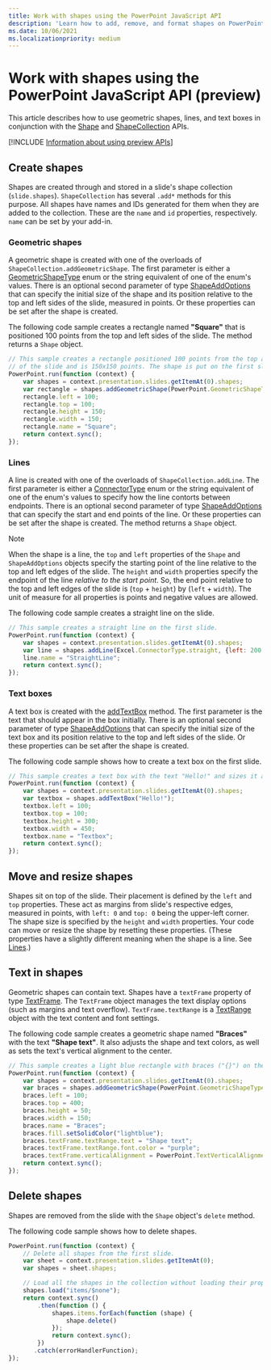 ```yaml
---
title: Work with shapes using the PowerPoint JavaScript API
description: 'Learn how to add, remove, and format shapes on PowerPoint slides.'
ms.date: 10/06/2021
ms.localizationpriority: medium
---
```


# Work with shapes using the PowerPoint JavaScript API (preview)

This article describes how to use geometric shapes, lines, and text boxes in conjunction with the [Shape](/javascript/api/powerpoint/powerpoint.shape) and [ShapeCollection](/javascript/api/powerpoint/powerpoint.shapecollection) APIs.

[!INCLUDE [Information about using preview APIs](../includes/using-preview-apis-host.md)]

## Create shapes

Shapes are created through and stored in a slide's shape collection (`slide.shapes`). `ShapeCollection` has several `.add*` methods for this purpose. All shapes have names and IDs generated for them when they are added to the collection. These are the `name` and `id` properties, respectively. `name` can be set by your add-in.

### Geometric shapes

A geometric shape is created with one of the overloads of `ShapeCollection.addGeometricShape`. The first parameter is either a [GeometricShapeType](/javascript/api/powerpoint/powerpoint.geometricshapetype) enum or the string equivalent of one of the enum's values. There is an optional second parameter of type [ShapeAddOptions](/javascript/api/powerpoint/powerpoint.shapeaddoptions) that can specify the initial size of the shape and its position relative to the top and left sides of the slide, measured in points. Or these properties can be set after the shape is created.

The following code sample creates a rectangle named **"Square"** that is positioned 100 points from the top and left sides of the slide. The method returns a `Shape` object.

```js
// This sample creates a rectangle positioned 100 points from the top and left sides
// of the slide and is 150x150 points. The shape is put on the first slide.
PowerPoint.run(function (context) {
    var shapes = context.presentation.slides.getItemAt(0).shapes;
    var rectangle = shapes.addGeometricShape(PowerPoint.GeometricShapeType.rectangle);
    rectangle.left = 100;
    rectangle.top = 100;
    rectangle.height = 150;
    rectangle.width = 150;
    rectangle.name = "Square";
    return context.sync();
});
```

### Lines

A line is created with one of the overloads of `ShapeCollection.addLine`. The first parameter is either a [ConnectorType](/javascript/api/powerpoint/powerpoint.connectortype) enum or the string equivalent of one of the enum's values to specify how the line contorts between endpoints. There is an optional second parameter of type [ShapeAddOptions](/javascript/api/powerpoint/powerpoint.shapeaddoptions) that can specify the start and end points of the line. Or these properties can be set after the shape is created. The method returns a `Shape` object.

> [!NOTE]
> When the shape is a line, the `top` and `left` properties of the `Shape` and `ShapeAddOptions` objects specify the starting point of the line relative to the top and left edges of the slide. The `height` and `width` properties specify the endpoint of the line *relative to the start point*. So, the end point relative to the top and left edges of the slide is (`top` + `height`) by (`left` + `width`). The unit of measure for all properties is points and negative values are allowed.

The following code sample creates a straight line on the slide.

```js
// This sample creates a straight line on the first slide.
PowerPoint.run(function (context) {
    var shapes = context.presentation.slides.getItemAt(0).shapes;
    var line = shapes.addLine(Excel.ConnectorType.straight, {left: 200, top: 50, height: 300, width: 150});
    line.name = "StraightLine";
    return context.sync();
});
```

### Text boxes

A text box is created with the [addTextBox](/javascript/api/powerpoint/powerpoint.shapecollection#addTextBox_text__options_) method. The first parameter is the text that should appear in the box initially. There is an optional second parameter of type [ShapeAddOptions](/javascript/api/powerpoint/powerpoint.shapeaddoptions) that can specify the initial size of the text box and its position relative to the top and left sides of the slide. Or these properties can be set after the shape is created.

The following code sample shows how to create a text box on the first slide.

```js
// This sample creates a text box with the text "Hello!" and sizes it appropriately.
PowerPoint.run(function (context) {
    var shapes = context.presentation.slides.getItemAt(0).shapes;
    var textbox = shapes.addTextBox("Hello!");
    textbox.left = 100;
    textbox.top = 100;
    textbox.height = 300;
    textbox.width = 450;
    textbox.name = "Textbox";
    return context.sync();
});
```

## Move and resize shapes

Shapes sit on top of the slide. Their placement is defined by the `left` and `top` properties. These act as margins from slide's respective edges, measured in points, with `left: 0` and `top: 0` being the upper-left corner. The shape size is specified by the `height` and `width` properties. Your code can move or resize the shape by resetting these properties. (These properties have a slightly different meaning when the shape is a line. See [Lines](#lines).)

## Text in shapes

Geometric shapes can contain text. Shapes have a `textFrame` property of type [TextFrame](/javascript/api/powerpoint/powerpoint.textframe). The `TextFrame` object manages the text display options (such as margins and text overflow). `TextFrame.textRange` is a [TextRange](/javascript/api/powerpoint/powerpoint.textrange) object with the text content and font settings.

The following code sample creates a geometric shape named **"Braces"** with the text **"Shape text"**. It also adjusts the shape and text colors, as well as sets the text's vertical alignment to the center.

```js
// This sample creates a light blue rectangle with braces ("{}") on the left and right ends and adds the purple text "Shape text" to the center.
PowerPoint.run(function (context) {
    var shapes = context.presentation.slides.getItemAt(0).shapes;
    var braces = shapes.addGeometricShape(PowerPoint.GeometricShapeType.bracePair);
    braces.left = 100;
    braces.top = 400;
    braces.height = 50;
    braces.width = 150;
    braces.name = "Braces";
    braces.fill.setSolidColor("lightblue");
    braces.textFrame.textRange.text = "Shape text";
    braces.textFrame.textRange.font.color = "purple";
    braces.textFrame.verticalAlignment = PowerPoint.TextVerticalAlignment.middleCentered;
    return context.sync();
});
```

## Delete shapes

Shapes are removed from the slide with the `Shape` object's `delete` method.

The following code sample shows how to delete shapes.

```js
PowerPoint.run(function (context) {
    // Delete all shapes from the first slide.
    var sheet = context.presentation.slides.getItemAt(0);
    var shapes = sheet.shapes;

    // Load all the shapes in the collection without loading their properties.
    shapes.load("items/$none");
    return context.sync()
        .then(function () {
            shapes.items.forEach(function (shape) {
                shape.delete()
            });
            return context.sync();
        })
       .catch(errorHandlerFunction);
});
```
